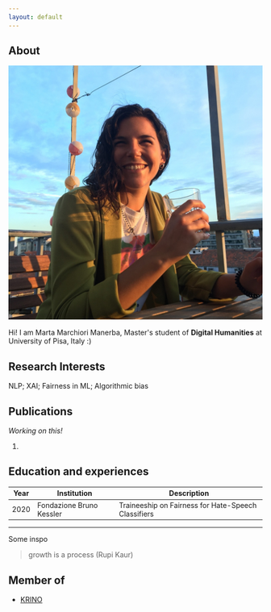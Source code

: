 ```yaml
---
layout: default
---
```


## About

<img class="profile-picture" src="profile_pict.jpg">

Hi! I am Marta Marchiori Manerba, Master's student of **Digital Humanities** at University of Pisa, Italy :)

## Research Interests

NLP; XAI; Fairness in ML; Algorithmic bias

## Publications
*Working on this!* 

1. 


## Education and experiences

Year | Institution | Description
-----|-------------|------------
2020 | Fondazione Bruno Kessler | Traineeship on Fairness for Hate-Speech Classifiers

---

Some inspo 

> growth is a process (Rupi Kaur) 

## Member of 

* [KRINO](https://krino.org/)
